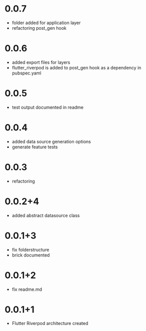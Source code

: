 # 0.0.7
- folder added for application layer
- refactoring post_gen hook

# 0.0.6
- added export files for layers
- flutter_riverpod is added to post_gen hook as a dependency in pubspec.yaml

# 0.0.5
- test output documented in readme

# 0.0.4

- added data source generation options
- generate feature tests

# 0.0.3

- refactoring

# 0.0.2+4

- added abstract datasource class

# 0.0.1+3

- fix folderstructure
- brick documented

# 0.0.1+2

- fix readme.md

# 0.0.1+1

- Flutter Riverpod architecture created
